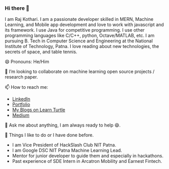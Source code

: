 ### Hi there 👋
I am Raj Kothari. I am a passionate developer skilled in MERN, Machine Learning, and Mobile app development and love to work with javascript and its framework. I use Java for competitive programming. I use other programming languages like C/C++, python, Octave/MATLAB, etc. I am pursuing B. Tech in Computer Science and Engineering at the National Institute of Technology, Patna. I love reading about new technologies, the secrets of space, and table tennis.

😄 Pronouns: He/Him

👯 I’m looking to collaborate on machine learning open source projects / research paper. 

📫 How to reach me: 
- [LinkedIn](https://www.linkedin.com/in/rajkothari634/)
- [Portfolio](https://adoring-jang-208af6.netlify.app/)
- [My Blogs on Learn Turtle](https://learnturtle.co/author/raj-kothari/)
- [Medium](https://rajkothari634.medium.com/)

💬 Ask me about anything, I am always ready to help 😄.

🌱 Things I like to do or I have done before.
- I am Vice President of HackSlash Club NIT Patna.
- I am Google DSC NIT Patna Machine Learning Lead.
- Mentor for junior developer to guide them and especially in hackathons.
- Past experience of SDE Intern in Arcatron Mobility and Earnest Fintech.


<!--
**rajkothari634/rajkothari634** is a ✨ _special_ ✨ repository because its `README.md` (this file) appears on your GitHub profile.

Here are some ideas to get you started:

- 🔭 I’m currently working as Software Development Engineer Intern.
- 🌱 I’m currently learning ...
- 👯 I’m looking to collaborate on ...
- 🤔 I’m looking for help with ...
- 💬 Ask me about ...
- 📫 How to reach me: ...
- 😄 Pronouns: ...
- ⚡ Fun fact: ...
-->
